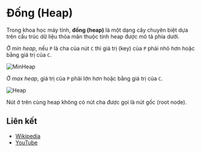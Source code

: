 # Đống (Heap)

Trong khoa học máy tính, **đống (heap)** là một dạng cây chuyên biệt dựa trên cấu trúc dữ liệu thỏa mãn thuộc tính heap được mô tả phía dưới. 

Ở *min heap*, nếu `P` là cha của nút `C` thì giá trị (key) của `P` phải nhỏ hơn hoặc bằng giá trị của `C`.

![MinHeap](https://upload.wikimedia.org/wikipedia/commons/6/69/Min-heap.png)

Ở *max heap*, giá trị của `P` phải lớn hơn hoặc bằng giá trị của `C`.

![Heap](https://upload.wikimedia.org/wikipedia/commons/3/38/Max-Heap.svg)

Nút ở trên cùng heap không có nút cha được gọi là nút gốc (root node).

## Liên kết

- [Wikipedia](https://en.wikipedia.org/wiki/Heap_(data_structure))
- [YouTube](https://www.youtube.com/watch?v=t0Cq6tVNRBA&index=5&t=0s&list=PLLXdhg_r2hKA7DPDsunoDZ-Z769jWn4R8)
